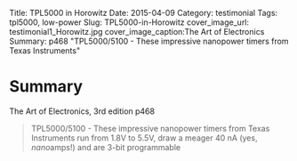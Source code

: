 Title: TPL5000 in Horowitz
Date: 2015-04-09
Category: testimonial
Tags: tpl5000, low-power
Slug: TPL5000-in-Horowitz
cover_image_url: testimonial1_Horowitz.jpg
cover_image_caption:The Art of Electronics
Summary: p468 "TPL5000/5100 - These impressive nanopower timers from Texas Instruments"

# Summary

The Art of Electronics, 3rd edition p468 

> TPL5000/5100 - These impressive nanopower timers from Texas Instruments run from 1.8V to 5.5V, draw a meager 40 nA (yes, <i>nano</i>amps!) and are 3-bit programmable

